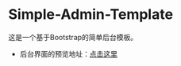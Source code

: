 # Simple-Admin-Template
这是一个基于Bootstrap的简单后台模板。
* 后台界面的预览地址：[点击这里](https://dreammoon.github.io/Simple-Admin-Template/dist/index.html) 
